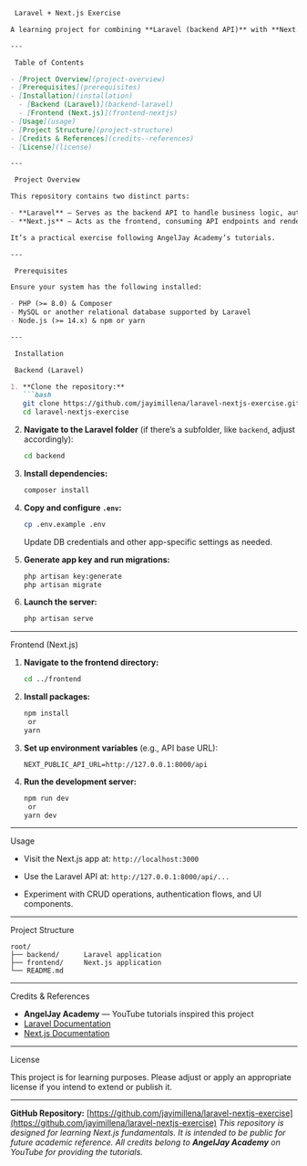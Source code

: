 ````markdown
 Laravel + Next.js Exercise

A learning project for combining **Laravel (backend API)** with **Next.js (frontend)**, based on tutorials from **AngelJay Academy** on YouTube.

---

 Table of Contents

- [Project Overview](project-overview)  
- [Prerequisites](prerequisites)  
- [Installation](installation)  
  - [Backend (Laravel)](backend-laravel)  
  - [Frontend (Next.js)](frontend-nextjs)  
- [Usage](usage)  
- [Project Structure](project-structure)  
- [Credits & References](credits--references)  
- [License](license)

---

 Project Overview

This repository contains two distinct parts:

- **Laravel** — Serves as the backend API to handle business logic, authentication, and data storage.  
- **Next.js** — Acts as the frontend, consuming API endpoints and rendering dynamic content using React.

It’s a practical exercise following AngelJay Academy’s tutorials.

---

 Prerequisites

Ensure your system has the following installed:

- PHP (>= 8.0) & Composer  
- MySQL or another relational database supported by Laravel  
- Node.js (>= 14.x) & npm or yarn  

---

 Installation

 Backend (Laravel)

1. **Clone the repository:**
   ```bash
   git clone https://github.com/jayimillena/laravel-nextjs-exercise.git
   cd laravel-nextjs-exercise
````

2. **Navigate to the Laravel folder** (if there’s a subfolder, like `backend`, adjust accordingly):

   ```bash
   cd backend
   ```

3. **Install dependencies:**

   ```bash
   composer install
   ```

4. **Copy and configure `.env`:**

   ```bash
   cp .env.example .env
   ```

   Update DB credentials and other app-specific settings as needed.

5. **Generate app key and run migrations:**

   ```bash
   php artisan key:generate
   php artisan migrate
   ```

6. **Launch the server:**

   ```bash
   php artisan serve
   ```

---

 Frontend (Next.js)

1. **Navigate to the frontend directory:**

   ```bash
   cd ../frontend
   ```

2. **Install packages:**

   ```bash
   npm install
    or
   yarn
   ```

3. **Set up environment variables** (e.g., API base URL):

   ```env
   NEXT_PUBLIC_API_URL=http://127.0.0.1:8000/api
   ```

4. **Run the development server:**

   ```bash
   npm run dev
    or
   yarn dev
   ```

---

 Usage

* Visit the Next.js app at:
  `http://localhost:3000`

* Use the Laravel API at:
  `http://127.0.0.1:8000/api/...`

* Experiment with CRUD operations, authentication flows, and UI components.

---

 Project Structure

```
root/
├── backend/      Laravel application
├── frontend/     Next.js application
└── README.md
```

---

 Credits & References

* **AngelJay Academy** — YouTube tutorials inspired this project
* [Laravel Documentation](https://laravel.com/docs)
* [Next.js Documentation](https://nextjs.org/docs)

---

 License

This project is for learning purposes.
Please adjust or apply an appropriate license if you intend to extend or publish it.

---

**GitHub Repository:**
[https://github.com/jayimillena/laravel-nextjs-exercise](https://github.com/jayimillena/laravel-nextjs-exercise)
*This repository is designed for learning Next.js fundamentals. It is intended to be public for future academic reference. All credits belong to **AngelJay Academy** on YouTube for providing the tutorials.*

```
```
